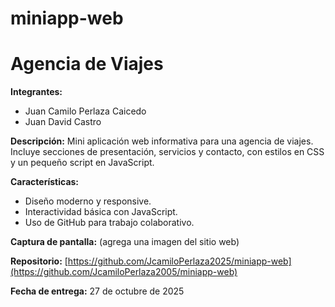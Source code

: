 # miniapp-web
#  Agencia de Viajes

**Integrantes:**
- Juan Camilo Perlaza Caicedo
- Juan David Castro

**Descripción:**
Mini aplicación web informativa para una agencia de viajes. Incluye secciones de presentación, servicios y contacto, con estilos en CSS y un pequeño script en JavaScript.

**Características:**
- Diseño moderno y responsive.
- Interactividad básica con JavaScript.
- Uso de GitHub para trabajo colaborativo.

**Captura de pantalla:**
(agrega una imagen del sitio web)

**Repositorio:**
[https://github.com/JcamiloPerlaza2025/miniapp-web](https://github.com/JcamiloPerlaza2005/miniapp-web)

**Fecha de entrega:** 27 de octubre de 2025

